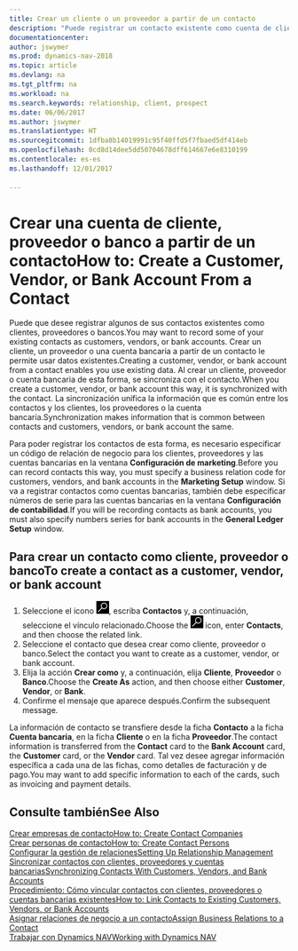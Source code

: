 ```yaml
---
title: Crear un cliente o un proveedor a partir de un contacto
description: "Puede registrar un contacto existente como cuenta de cliente, proveedor o banco usando datos existentes y especificando una relación de negocio."
documentationcenter: 
author: jswymer
ms.prod: dynamics-nav-2018
ms.topic: article
ms.devlang: na
ms.tgt_pltfrm: na
ms.workload: na
ms.search.keywords: relationship, client, prospect
ms.date: 06/06/2017
ms.author: jswymer
ms.translationtype: HT
ms.sourcegitcommit: 1dfba8b14019991c95f40ffd5f7fbaed5df414eb
ms.openlocfilehash: 0cd8d14dee5dd50704678dff614667e6e8310199
ms.contentlocale: es-es
ms.lasthandoff: 12/01/2017

---
```

# <a name="how-to-create-a-customer-vendor-or-bank-account-from-a-contact"></a><span data-ttu-id="5c8b5-103">Crear una cuenta de cliente, proveedor o banco a partir de un contacto</span><span class="sxs-lookup"><span data-stu-id="5c8b5-103">How to: Create a Customer, Vendor, or Bank Account From a Contact</span></span>
<span data-ttu-id="5c8b5-104">Puede que desee registrar algunos de sus contactos existentes como clientes, proveedores o bancos.</span><span class="sxs-lookup"><span data-stu-id="5c8b5-104">You may want to record some of your existing contacts as customers, vendors, or bank accounts.</span></span> <span data-ttu-id="5c8b5-105">Crear un cliente, un proveedor o una cuenta bancaria a partir de un contacto le permite usar datos existentes.</span><span class="sxs-lookup"><span data-stu-id="5c8b5-105">Creating a customer, vendor, or bank account from a contact enables you use existing data.</span></span> <span data-ttu-id="5c8b5-106">Al crear un cliente, proveedor o cuenta bancaria de esta forma, se sincroniza con el contacto.</span><span class="sxs-lookup"><span data-stu-id="5c8b5-106">When you create a customer, vendor, or bank account this way, it is synchronized with the contact.</span></span> <span data-ttu-id="5c8b5-107">La sincronización unifica la información que es común entre los contactos y los clientes, los proveedores o la cuenta bancaria.</span><span class="sxs-lookup"><span data-stu-id="5c8b5-107">Synchronization makes information that is common between contacts and customers, vendors, or bank account the same.</span></span>

<span data-ttu-id="5c8b5-108">Para poder registrar los contactos de esta forma, es necesario especificar un código de relación de negocio para los clientes, proveedores y las cuentas bancarias en la ventana **Configuración de marketing**.</span><span class="sxs-lookup"><span data-stu-id="5c8b5-108">Before you can record contacts this way, you must specify a business relation code for customers, vendors, and bank accounts in the **Marketing Setup** window.</span></span> <span data-ttu-id="5c8b5-109">Si va a registrar contactos como cuentas bancarias, también debe especificar números de serie para las cuentas bancarias en la ventana **Configuración de contabilidad**.</span><span class="sxs-lookup"><span data-stu-id="5c8b5-109">If you will be recording contacts as bank accounts, you must also specify numbers series for bank accounts in the **General Ledger Setup** window.</span></span>

## <a name="to-create-a-contact-as-a-customer-vendor-or-bank-account"></a><span data-ttu-id="5c8b5-110">Para crear un contacto como cliente, proveedor o banco</span><span class="sxs-lookup"><span data-stu-id="5c8b5-110">To create a contact as a customer, vendor, or bank account</span></span>
1. <span data-ttu-id="5c8b5-111">Seleccione el icono ![Buscar página o informe](media/ui-search/search_small.png "icono Buscar página o informe"), escriba **Contactos** y, a continuación, seleccione el vínculo relacionado.</span><span class="sxs-lookup"><span data-stu-id="5c8b5-111">Choose the ![Search for Page or Report](media/ui-search/search_small.png "Search for Page or Report icon") icon, enter **Contacts**, and then choose the related link.</span></span>
2. <span data-ttu-id="5c8b5-112">Seleccione el contacto que desea crear como cliente, proveedor o banco.</span><span class="sxs-lookup"><span data-stu-id="5c8b5-112">Select the contact you want to create as a customer, vendor, or bank account.</span></span>
3. <span data-ttu-id="5c8b5-113">Elija la acción **Crear como** y, a continuación, elija **Cliente**, **Proveedor** o **Banco**.</span><span class="sxs-lookup"><span data-stu-id="5c8b5-113">Choose the **Create As** action, and then choose either **Customer**, **Vendor**, or **Bank**.</span></span>
4. <span data-ttu-id="5c8b5-114">Confirme el mensaje que aparece después.</span><span class="sxs-lookup"><span data-stu-id="5c8b5-114">Confirm the subsequent message.</span></span>

<span data-ttu-id="5c8b5-115">La información de contacto se transfiere desde la ficha **Contacto** a la ficha **Cuenta bancaria**, en la ficha **Cliente** o en la ficha **Proveedor**.</span><span class="sxs-lookup"><span data-stu-id="5c8b5-115">The contact information is transferred from the **Contact** card to the **Bank Account** card, the **Customer** card, or the **Vendor** card.</span></span> <span data-ttu-id="5c8b5-116">Tal vez desee agregar información específica a cada una de las fichas, como detalles de facturación y de pago.</span><span class="sxs-lookup"><span data-stu-id="5c8b5-116">You may want to add specific information to each of the cards, such as invoicing and payment details.</span></span>

## <a name="see-also"></a><span data-ttu-id="5c8b5-117">Consulte también</span><span class="sxs-lookup"><span data-stu-id="5c8b5-117">See Also</span></span>
[<span data-ttu-id="5c8b5-118">Crear empresas de contacto</span><span class="sxs-lookup"><span data-stu-id="5c8b5-118">How to: Create Contact Companies</span></span>](marketing-create-contact-companies.md)  
[<span data-ttu-id="5c8b5-119">Crear personas de contacto</span><span class="sxs-lookup"><span data-stu-id="5c8b5-119">How to: Create Contact Persons</span></span>](marketing-create-contact-persons.md)  
[<span data-ttu-id="5c8b5-120">Configurar la gestión de relaciones</span><span class="sxs-lookup"><span data-stu-id="5c8b5-120">Setting Up Relationship Management</span></span>](marketing-setup-marketing.md)  
[<span data-ttu-id="5c8b5-121">Sincronizar contactos con clientes, proveedores y cuentas bancarias</span><span class="sxs-lookup"><span data-stu-id="5c8b5-121">Synchronizing Contacts With Customers, Vendors, and Bank Accounts</span></span>](marketing-synchronize-contacts-customers-vendors-bank-accounts.md)  
[<span data-ttu-id="5c8b5-122">Procedimiento: Cómo vincular contactos con clientes, proveedores o cuentas bancarias existentes</span><span class="sxs-lookup"><span data-stu-id="5c8b5-122">How to: Link Contacts to Existing Customers, Vendors, or Bank Accounts</span></span>](marketing-how-link-contact.md)  
[<span data-ttu-id="5c8b5-123">Asignar relaciones de negocio a un contacto</span><span class="sxs-lookup"><span data-stu-id="5c8b5-123">Assign Business Relations to a Contact</span></span>](marketing-business-relations.md#AssignBusRelContact)  
[<span data-ttu-id="5c8b5-124">Trabajar con Dynamics NAV</span><span class="sxs-lookup"><span data-stu-id="5c8b5-124">Working with Dynamics NAV</span></span>](ui-work-product.md)

